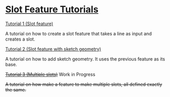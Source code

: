 # [Slot Feature Tutorials](./)

[Tutorial 1 (Slot feature)](tutorial-1/)

A tutorial on how to create a slot feature that takes a line as input and creates a slot.

[Tutorial 2 (Slot feature with sketch geometry)](tutorial-2/)

A tutorial on how to add sketch geometry. It uses the previous feature as its base.

~~[Tutorial 3 (Multiple slots)](tutorial-3/)~~ Work in Progress

~~A tutorial on how make a feature to make multiple slots, all defined exactly the same.~~
